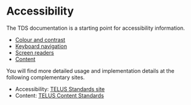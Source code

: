 # Accessibility

The TDS documentation is a starting point for accessibility information.

* [Colour and contrast](./colour-contrast.md)
* [Keyboard navigation](./keyboard-nav.md)
* [Screen readers](./screen-readers.md)
* [Content](./content.md)

You will find more detailed usage and implementation details at the following complementary sites.

* Accessibility: [TELUS Standards site](https://digitalstandards.telus.com/accessibility)
* Content: [TELUS Content Standards](https://docs.google.com/a/telus.com/document/d/1hEAbRxEeKDwruhYKsNnF-788rZ_W10gyAO2-0IPM5uo/edit?usp=sharing)
